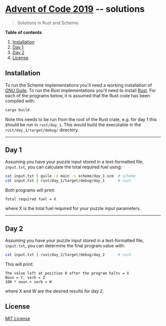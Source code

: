 # [Advent of Code 2019](https://adventofcode.com/2019) -- solutions
> Solutions in Rust and Scheme.

**Table of contents**
1. [Installation](#installation)
2. [Day 1](#day1)
3. [Day 2](#day2)
4. [License](#license)

<a name="installation"></a>
## Installation

To run the Scheme implementations you'll need a working installation of [GNU Guile](https://www.gnu.org/software/guile/download/). To run the Rust implementations you'll need to install [Rust](https://www.rust-lang.org/tools/install). For each of the programs below, it is assumed that the Rust code has been compiled with:

```bash
cargo build 
```
Note this needs to be run from the root of the Rust crate, e.g. for day 1 this should be run in `rust/day_1`. This would build the executable in the `rust/day_1/target/debug/` directory.

---

<a name="day1"></a>
## Day 1

Assuming you have your puzzle input stored in a text-formatted file, `input.txt`, you can calculate the total required fuel using:

```bash
cat input.txt | guile -e main -s scheme/day_1.scm  # scheme
cat input.txt | rust/day_1/target/debug/day_1      # rust
```

Both programs will print:
```
Total required fuel = X
```
where X is the total fuel required for your puzzle input parameters. 

---

<a name="day2"></a>
## Day 2

Assuming you have your puzzle input stored in a text-formatted file, `input.txt`, you can determine the final program value with:

```bash
cat input.txt | rust/day_2/target/debug/day_2      # rust
```

This will print:
```
The value left at position 0 after the program halts = X
Noun = Y, verb = Z
100 * noun + verb = W
```
where X and W are the desired results for day 2.


<a name="license"></a>
## License

[MIT License](LICENSE)
